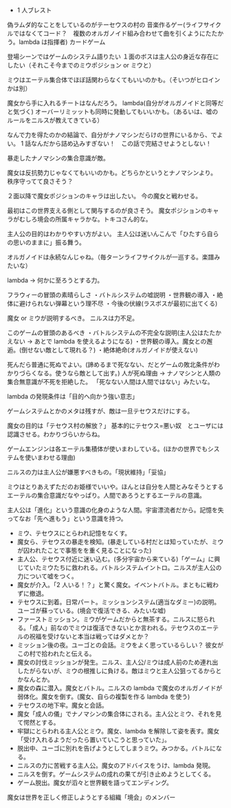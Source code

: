 - 1 人ブレスト

偽ラムダ的なことをしているのがテーセウスの村の
音楽作るゲー(ライフサイクルではなくてコード？　複数のオルガノイド組み合わせて曲を引くようにたたかう。lambda は指揮者)
カードゲーム

登場シーンではゲームのシステム語りたい
１面のボスは主人公の身近な存在にしたい（それこそ今までのミウポジション or ミウと）

ミウはエーテル集合体でほぼ話関わらなくてもいいのかも。（そいつがヒロインかは別）

魔女から手に入れるチートはなんだろう。
lambda(自分がオルガノイドと同等だと気づく)
オーバーリミッットも同時に発動してもいいかも。（あるいは、嘘のルールをニルスが教えてきている）

なんで力を得たのかの結論で、自分がナノマシンだらけの世界にいるから、でよい。
1 話なんだから詰め込みすぎない！　この話で完結させようとしない！

暴走したナノマシンの集合意識が敵。

魔女は反抗勢力じゃなくてもいいのかも。どちらかというとナノマシンより。
秩序守ってて良さそう？

２面以降で魔女ポジションのキャラは出したい。
今の魔女と戦わせる。

最初はこの世界支える側として関与するのが良さそう。
魔女ポジションのキャラがむしろ境会の所属キャラかな。トキコさん的な。

主人公の目的はわかりやすい方がよい。
主人公は迷いんこんで「ひたすら自らの思いのままに」振る舞う。

オルガノイドは永続なんじゃね。（毎ターンライフサイクルが一巡する。楽譜みたいな）

lambda → 何かに至ろうとする力。

フラウィーの冒頭の素晴らしさ
・バトルシステムの嘘説明
・世界観の導入
・絶体に避けられない弾幕という理不尽
・今後の伏線(ラスボスが最初に出てくる)

魔女 or ミウが説明するべき。
ニルスは力不足。

このゲームの冒頭のあるべき
・バトルシステムの不完全な説明(主人公はたたかえない → あとで lambda を使えるようになる)
・世界観の導入。魔女との邂逅。(倒せない敵として現れる？)
・絶体絶命(オルガノイドが使えない)

死んだら普通に死ぬでよい。(諦めるまで死なない、だとゲームの敗北条件がわかりづらくなる。使うなら敵として出す。)
人が死ぬ理由 → ナノマシンと人類の集合無意識が不死を拒絶した。
「死なない人間は人間ではない」みたいな。

lambda の発現条件は「目的へ向かう強い意志」

ゲームシステムとかのメタは残すが、敵は一旦テセウスだけにする。

魔女の目的は「テセウス村の解放？」
基本的にテセウス=悪い奴　とユーザには認識させる。わかりづらいからね。

ゲームエンジンは各エーテル集積体が使いまわしている。(ほかの世界でもシステムを使いまわせる理由)

ニルスの力は主人公が嫌悪すべきもの。「現状維持」「妥協」

ミウはとりあえずただのお姫様でいいや。ほんとは自分を人間とみなそうとするエーテルの集合意識だなやっぱり。人間であろうとするエーテルの意識。

主人公は「進化」という意識の化身のような人間。宇宙漂流者だから。記憶を失ってなお「先へ進もう」という意識を持つ。

- ミウ、テセウスにとらわれ記憶をなくす。
- 魔女ら、テセウスの暴走を検知。(暴走している村だとは知っていたが、ミウが囚われたことで事態をを重く見ることになった)
- 主人公、テセウス付近に迷い込む。(多分宇宙から来ている)「ゲーム」に興じていたミウたちに救われる。バトルシステムイントロ。ニルスが主人公の力について嘘をつく。
- 魔女が介入。「2 人いる！？」と驚く魔女。イベントバトル。まともに戦わずに撤退。
- テセウスに到着。日常パート。ミッションシステム(適当なダミー)の説明。ユーゴが蘇っている。(境会で復活できる、みたいな嘘)
- ファーストミッション。ミウがゲームだからと無茶する。ニルスに怒られる。「成人」前なのでミウは復活できないとか言われる。テセウスのエーテルの祝福を受けないと本当は戦ってはダメとか？
- ミッション後の夜。ユーゴとの会話。ミウをよく思っているらしい？ 彼女がこの村で拾われたと伝える。
- 魔女の討伐ミッションが発生。ニルス、主人公/ミウは成人前のため連れ出したがらないが、ミウの根推しに負ける。敵はミウと主人公狙ってるからとかなんとか。
- 魔女の森に潜入。魔女とバトル。ニルスの lambda で魔女のオルガノイドが弱体化。魔女を倒す。(魔女、自らの複製を作る lambda を使う)
- テセウスの地下牢。魔女と会話。
- 魔女「成人の儀」でナノマシンの集合体にされる。主人公とミウ、それを見て愕然とする。
- 牢獄にとらわれる主人公とミウ。魔女、lambda を解除して姿を表す。魔女「受け入れるようだったら置いていこうと思っていた」。
- 脱出中、ユーゴに別れを告げようとしてしまうミウ。みつかる。バトルになる。
- ニルスの力に苦戦する主人公。魔女のアドバイスをうけ、lambda 発現。
- ニルスを倒す。ゲームシステムの成れの果てが引き止めようとしてくる。
- ゲーム脱出。魔女が滔々と世界観を語ってエンディング。

魔女は世界を正しく修正しようとする組織「境会」のメンバー
